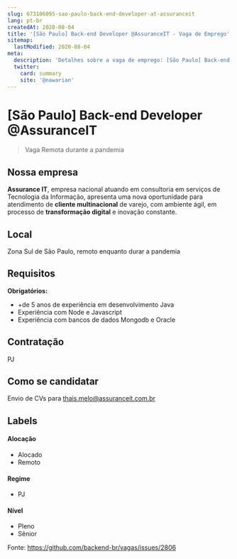```yaml
---
slug: 673106095-sao-paulo-back-end-developer-at-assuranceit
lang: pt-br
createdAt: 2020-08-04
title: '[São Paulo] Back-end Developer @AssuranceIT - Vaga de Emprego'
sitemap:
  lastModified: 2020-08-04
meta:
  description: 'Detalhes sobre a vaga de emprego: [São Paulo] Back-end Developer @AssuranceIT'
  twitter:
    card: summary
    site: '@nawarian'
---
```


# [São Paulo] Back-end Developer @AssuranceIT

<!--
==================================================
Caso a vaga for remoto durante a pandemia informar no texto "Remoto durante o covid"
==================================================
-->
<!-- 
==================================================
POR FAVOR, SÓ POSTE SE A VAGA FOR PARA BACK-END!

Não faça distinção de gênero no título da vaga.

Use: "Back-End Developer" ao invés de 
"Desenvolvedor Back-End" \o/

Exemplo: `[São Paulo] Back-End Developer @ NOME DA EMPRESA`
==================================================
-->
<!--
==================================================
Caso a vaga for remoto durante a pandemia deixar a linha abaixo
==================================================
-->
> Vaga Remota durante a pandemia

## Nossa empresa

**Assurance IT**, empresa nacional atuando em consultoria em serviços de Tecnologia da Informação, apresenta uma nova oportunidade para atendimento de **cliente multinacional** de varejo, com ambiente ágil, em processo de **transformação digital** e inovação constante.


## Local

Zona Sul de São Paulo, remoto enquanto durar a pandemia

## Requisitos

**Obrigatórios:**
- +de 5 anos de experiência em desenvolvimento Java
- Experiência com Node e Javascript
- Experiência com bancos de dados Mongodb e Oracle


## Contratação

PJ 

## Como se candidatar

Envio de CVs para thais.melo@assuranceit.com.br 


## Labels
<!-- retire os labels que não fazem sentido à vaga -->

#### Alocação
- Alocado
- Remoto

#### Regime
- PJ

#### Nível
- Pleno
- Sênior




Fonte: https://github.com/backend-br/vagas/issues/2806